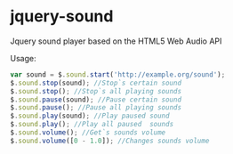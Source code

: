 # jquery-sound
Jquery sound player based on the HTML5 Web Audio API

 Usage:
```js
var sound = $.sound.start('http://example.org/sound');
$.sound.stop(sound); //Stop`s certain sound
$.sound.stop(); //Stop`s all playing sounds
$.sound.pause(sound); //Pause certain sound
$.sound.pause(); //Pause all playing sounds
$.sound.play(sound); //Play paused sound
$.sound.play(); //Play all paused  sounds
$.sound.volume(); //Get`s sounds volume
$.sound.volume([0 - 1.0]); //Changes sounds volume

```